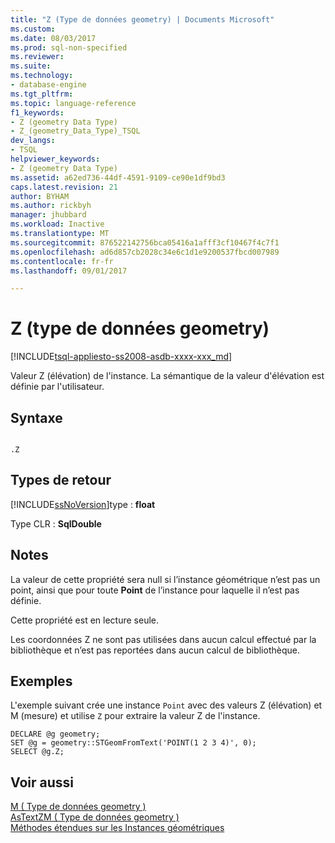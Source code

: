 ```yaml
---
title: "Z (Type de données geometry) | Documents Microsoft"
ms.custom: 
ms.date: 08/03/2017
ms.prod: sql-non-specified
ms.reviewer: 
ms.suite: 
ms.technology:
- database-engine
ms.tgt_pltfrm: 
ms.topic: language-reference
f1_keywords:
- Z (geometry Data Type)
- Z_(geometry_Data_Type)_TSQL
dev_langs:
- TSQL
helpviewer_keywords:
- Z (geometry Data Type)
ms.assetid: a62ed736-44df-4591-9109-ce90e1df9bd3
caps.latest.revision: 21
author: BYHAM
ms.author: rickbyh
manager: jhubbard
ms.workload: Inactive
ms.translationtype: MT
ms.sourcegitcommit: 876522142756bca05416a1afff3cf10467f4c7f1
ms.openlocfilehash: ad6d857cb2028c34e6c1d1e9200537fbcd007989
ms.contentlocale: fr-fr
ms.lasthandoff: 09/01/2017

---
```

# <a name="z-geometry-data-type"></a>Z (type de données geometry)
[!INCLUDE[tsql-appliesto-ss2008-asdb-xxxx-xxx_md](../../includes/tsql-appliesto-ss2008-asdb-xxxx-xxx-md.md)]

Valeur Z (élévation) de l'instance. La sémantique de la valeur d'élévation est définie par l'utilisateur.
  
## <a name="syntax"></a>Syntaxe  
  
```  
  
.Z  
```  
  
## <a name="return-types"></a>Types de retour  
 [!INCLUDE[ssNoVersion](../../includes/ssnoversion-md.md)]type : **float**  
  
 Type CLR : **SqlDouble**  
  
## <a name="remarks"></a>Notes  
 La valeur de cette propriété sera null si l’instance géométrique n’est pas un point, ainsi que pour toute **Point** de l’instance pour laquelle il n’est pas définie.  
  
 Cette propriété est en lecture seule.  
  
 Les coordonnées Z ne sont pas utilisées dans aucun calcul effectué par la bibliothèque et n’est pas reportées dans aucun calcul de bibliothèque.  
  
## <a name="examples"></a>Exemples  
 L'exemple suivant crée une instance `Point` avec des valeurs Z (élévation) et M (mesure) et utilise `Z` pour extraire la valeur Z de l'instance.  
  
```  
DECLARE @g geometry;  
SET @g = geometry::STGeomFromText('POINT(1 2 3 4)', 0);  
SELECT @g.Z;  
```  
  
## <a name="see-also"></a>Voir aussi  
 [M &#40; Type de données geometry &#41;](../../t-sql/spatial-geometry/m-geometry-data-type.md)   
 [AsTextZM &#40; Type de données geometry &#41;](../../t-sql/spatial-geometry/astextzm-geometry-data-type.md)   
 [Méthodes étendues sur les Instances géométriques](../../t-sql/spatial-geometry/extended-methods-on-geometry-instances.md)  
  
  


